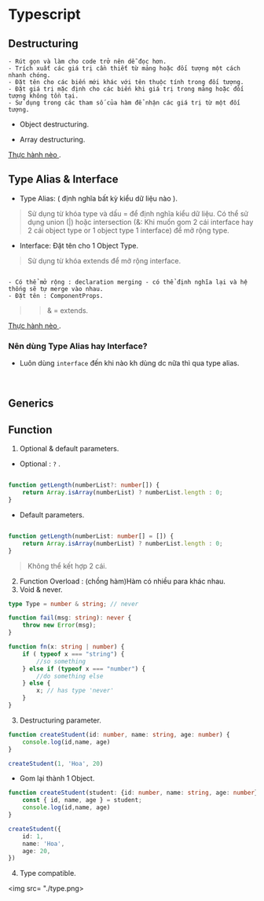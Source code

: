 # Typescript 

## Destructuring 

```
- Rút gọn và làm cho code trở nên dễ đọc hơn.
- Trích xuất các giá trị cần thiết từ mảng hoặc đối tượng một cách nhanh chóng.
- Đặt tên cho các biến mới khác với tên thuộc tính trong đối tượng.
- Đặt giá trị mặc định cho các biến khi giá trị trong mảng hoặc đối tượng không tồn tại.
- Sử dụng trong các tham số của hàm để nhận các giá trị từ một đối tượng.
```

- Object destructuring.

- Array destructuring.

[Thực hành nèo ](ts/destructuring.ts) .

## Type Alias & Interface

- Type Alias:  ( định nghĩa bất kỳ kiểu dữ liệu nào ).
> Sử dụng từ khóa type và dấu = để định nghĩa kiểu dữ liệu.
> Có thể sử dụng union (|) hoặc intersection (&: Khi muốn gom 2 cái interface hay 2 cái object type or 1 object type 1 interface) để mở rộng type. 

- Interface: Đặt tên cho 1 Object Type.

> Sử dụng từ khóa extends để mở rộng interface.

```

- Có thể mở rộng : declaration merging - có thể định nghĩa lại và hệ thống sẽ tự merge vào nhau.
- Đặt tên : ComponentProps.

```

>> & = extends. 

[Thực hành nèo ](ts/OOP/interface.ts) .

### Nên dùng Type Alias hay Interface?

- Luôn dùng ```interface``` đến khi nào kh dùng dc nữa thì qua type alias.


<br>

## Generics



## Function

1. Optional & default parameters.

- Optional : ```?``` .

```ts

function getLength(numberList?: number[]) {
    return Array.isArray(numberList) ? numberList.length : 0;
}

```

- Default parameters.

```ts

function getLength(numberList: number[] = []) {
    return Array.isArray(numberList) ? numberList.length : 0;
}

```

> Không thể kết hợp 2 cái.

2. Function Overload : (chồng hàm)Hàm có nhiều para khác nhau.
3. Void & never.

```ts
type Type = number & string; // never
```

```ts
function fail(msg: string): never {
    throw new Error(msg);
}
```

```ts
function fn(x: string | number) {
    if ( typeof x === "string") {
        //so something
    } else if (typeof x === "number") {
        //do something else
    } else {
        x; // has type 'never'
    }
}
```

3. Destructuring parameter.


```ts
function createStudent(id: number, name: string, age: number) {
    console.log(id,name, age)
}

createStudent(1, 'Hoa', 20)
```

- Gom lại thành 1 Object.

```ts
function createStudent(student: {id: number, name: string, age: number}) {
    const { id, name, age } = student;
    console.log(id,name, age)
}

createStudent({
    id: 1,
    name: 'Hoa',
    age: 20,
})
```

4. Type compatible.

<img src= "./type.png>